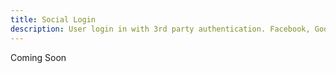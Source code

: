```yaml
---
title: Social Login
description: User login in with 3rd party authentication. Facebook, Google+, Tiwtter and more. 
---
```


Coming Soon
